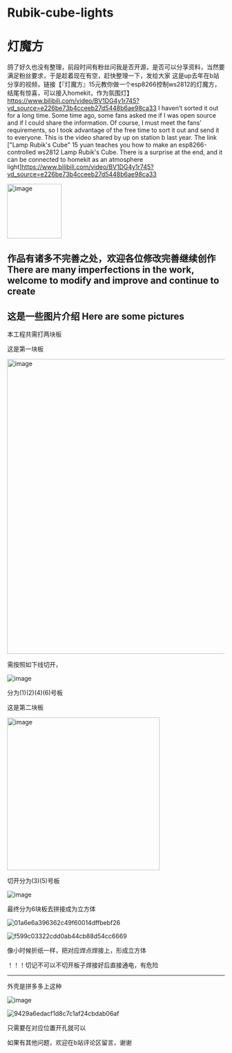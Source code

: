 # Rubik-cube-lights
# 灯魔方
鸽了好久也没有整理，前段时间有粉丝问我是否开源，是否可以分享资料，当然要满足粉丝要求，于是趁着现在有空，赶快整理一下，发给大家
这是up去年在b站分享的视频，链接【『灯魔方』15元教你做一个esp8266控制ws2812的灯魔方，结尾有惊喜，可以接入homekit，作为氛围灯】https://www.bilibili.com/video/BV1DG4y1r745?vd_source=e226be73b4cceeb27d5448b6ae98ca33
I haven’t sorted it out for a long time. Some time ago, some fans asked me if I was open source and if I could share the information. Of course, I must meet the fans’ requirements, so I took advantage of the free time to sort it out and send it to everyone.
This is the video shared by up on station b last year. The link ["Lamp Rubik's Cube" 15 yuan teaches you how to make an esp8266-controlled ws2812 Lamp Rubik's Cube. There is a surprise at the end, and it can be connected to homekit as an atmosphere light]https://www.bilibili.com/video/BV1DG4y1r745?vd_source=e226be73b4cceeb27d5448b6ae98ca33

<img width="126" alt="image" src="https://user-images.githubusercontent.com/60685266/221102805-60a1a15b-306b-468c-a072-d7898cd1bcb4.png">

作品有诸多不完善之处，欢迎各位修改完善继续创作
There are many imperfections in the work, welcome to modify and improve and continue to create
----
这是一些图片介绍
Here are some pictures
----
本工程共需打两块板

这是第一块板

<img width="682" alt="image" src="https://user-images.githubusercontent.com/60685266/221106636-12ef407b-2014-42f7-98a9-43d6e9fe1dd1.png">

需按照如下线切开，

![image](https://user-images.githubusercontent.com/60685266/221107147-d0d8aeea-30df-43ff-bb2a-d2eb86afad83.png)

分为(1)(2)(4)(6)号板

这是第二块板

<img width="353" alt="image" src="https://user-images.githubusercontent.com/60685266/221105162-65ca8930-33b9-4587-a355-ba7cb1399ec3.png">


切开分为(3)(5)号板

![image](https://user-images.githubusercontent.com/60685266/221107712-3dd783ab-12c0-4178-a216-0d160a9651aa.png)

最终分为6块板去拼接成为立方体

![01a6e6a396362c49f60014dffbebf26](https://user-images.githubusercontent.com/60685266/221121413-f7fa9434-62b6-4136-afa5-6415b7592d8c.jpg)

![f599c03322cdd0ab44cb88d54cc6669](https://user-images.githubusercontent.com/60685266/221121808-f5b4c284-4acd-4560-951b-8f78de88afe4.jpg)

像小时候折纸一样，把对应焊点焊接上，形成立方体

！！！切记不可以不切开板子焊接好后直接通电，有危险

----

外壳是拼多多上这种

![image](https://user-images.githubusercontent.com/60685266/221123722-891d24a3-f2ea-474d-812a-3a1d9ca31c44.png)

![9429a6edacf1d8c7c1af24cbdab06af](https://user-images.githubusercontent.com/60685266/221123776-d42d83c8-95d9-4d51-9578-18ade538dc4f.jpg)

只需要在对应位置开孔就可以

如果有其他问题，欢迎在b站评论区留言，谢谢

